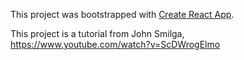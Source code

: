 This project was bootstrapped with [Create React App](https://github.com/facebook/create-react-app).

This project is a tutorial from John Smilga, https://www.youtube.com/watch?v=ScDWrogElmo 
